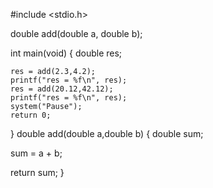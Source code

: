
#include <stdio.h>

double add(double a, double b);

int main(void)
{
    double res;

    res = add(2.3,4.2);
    printf("res = %f\n", res);
    res = add(20.12,42.12);
    printf("res = %f\n", res);
    system("Pause");
    return 0;
}
double add(double a,double b)
{
 double sum;

 sum = a + b;  

 return sum;
}
